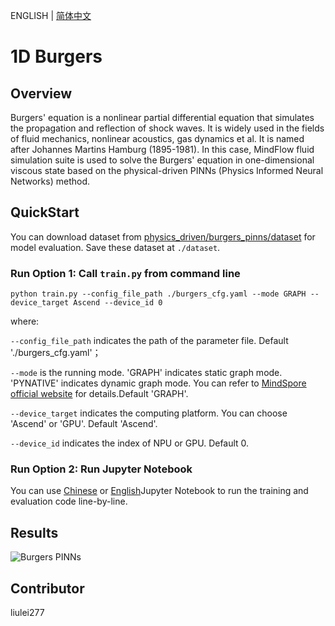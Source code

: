 ENGLISH | [简体中文](README_CN.md)

# 1D Burgers

## Overview

Burgers' equation is a nonlinear partial differential equation that simulates the propagation and reflection of shock waves. It is widely used in the fields of fluid mechanics, nonlinear acoustics, gas dynamics et al. It is named after Johannes Martins Hamburg (1895-1981). In this case, MindFlow fluid simulation suite is used to solve the Burgers' equation in one-dimensional viscous state based on the physical-driven PINNs (Physics Informed Neural Networks) method.

## QuickStart

You can download dataset from [physics_driven/burgers_pinns/dataset](https://download.mindspore.cn/mindscience/mindflow/dataset/applications/physics_driven/burgers_pinns/dataset/) for model evaluation. Save these dataset at `./dataset`.

### Run Option 1: Call `train.py` from command line

```shell
python train.py --config_file_path ./burgers_cfg.yaml --mode GRAPH --device_target Ascend --device_id 0
```

where:

`--config_file_path` indicates the path of the parameter file. Default './burgers_cfg.yaml'；

`--mode` is the running mode. 'GRAPH' indicates static graph mode. 'PYNATIVE' indicates dynamic graph mode. You can refer to [MindSpore official website](https://www.mindspore.cn/docs/en/r2.0.0-alpha/design/dynamic_graph_and_static_graph.html) for details.Default 'GRAPH'.

`--device_target` indicates the computing platform. You can choose 'Ascend' or 'GPU'. Default 'Ascend'.

`--device_id` indicates the index of NPU or GPU. Default 0.

### Run Option 2: Run Jupyter Notebook

You can use [Chinese](https://gitee.com/mindspore/mindscience/blob/master/MindFlow/applications/physics_driven/burgers/burgers1D_CN.ipynb) or [English](https://gitee.com/mindspore/mindscience/blob/master/MindFlow/applications/physics_driven/burgers/burgers1D.ipynb)Jupyter Notebook to run the training and evaluation code line-by-line.

## Results

![Burgers PINNs](images/result.jpg)

## Contributor

liulei277
